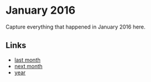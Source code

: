 # January 2016

Capture everything that happened in January 2016 here.

## Links
- [last month](calendar/months/2015-12.md)
- [next month](calendar/months/2016-02.md)
- [year](calendar/years/2016.md)